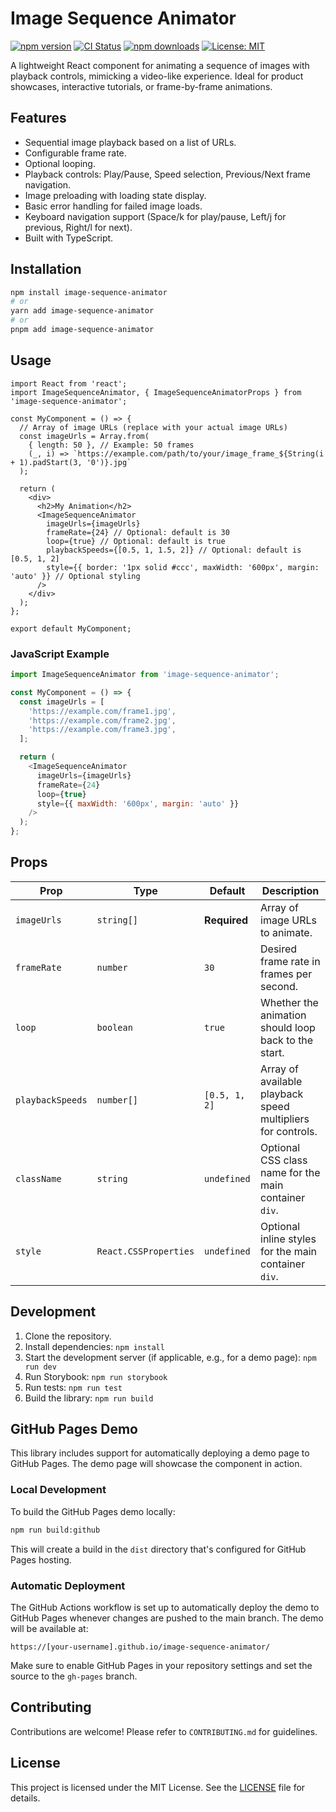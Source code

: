# Image Sequence Animator

[![npm version](https://badge.fury.io/js/image-sequence-animator.svg)](https://badge.fury.io/js/image-sequence-animator)
[![CI Status](https://github.com/your-username/image-sequence-animator/actions/workflows/ci.yml/badge.svg)](https://github.com/your-username/image-sequence-animator/actions/workflows/ci.yml)
[![npm downloads](https://img.shields.io/npm/dm/image-sequence-animator.svg)](https://www.npmjs.com/package/image-sequence-animator)
[![License: MIT](https://img.shields.io/badge/License-MIT-yellow.svg)](https://opensource.org/licenses/MIT)

A lightweight React component for animating a sequence of images with playback controls, mimicking a video-like experience. Ideal for product showcases, interactive tutorials, or frame-by-frame animations.

## Features

-   Sequential image playback based on a list of URLs.
-   Configurable frame rate.
-   Optional looping.
-   Playback controls: Play/Pause, Speed selection, Previous/Next frame navigation.
-   Image preloading with loading state display.
-   Basic error handling for failed image loads.
-   Keyboard navigation support (Space/k for play/pause, Left/j for previous, Right/l for next).
-   Built with TypeScript.

## Installation

```bash
npm install image-sequence-animator
# or
yarn add image-sequence-animator
# or
pnpm add image-sequence-animator
```

## Usage

```tsx
import React from 'react';
import ImageSequenceAnimator, { ImageSequenceAnimatorProps } from 'image-sequence-animator';

const MyComponent = () => {
  // Array of image URLs (replace with your actual image URLs)
  const imageUrls = Array.from(
    { length: 50 }, // Example: 50 frames
    (_, i) => `https://example.com/path/to/your/image_frame_${String(i + 1).padStart(3, '0')}.jpg`
  );

  return (
    <div>
      <h2>My Animation</h2>
      <ImageSequenceAnimator
        imageUrls={imageUrls}
        frameRate={24} // Optional: default is 30
        loop={true} // Optional: default is true
        playbackSpeeds={[0.5, 1, 1.5, 2]} // Optional: default is [0.5, 1, 2]
        style={{ border: '1px solid #ccc', maxWidth: '600px', margin: 'auto' }} // Optional styling
      />
    </div>
  );
};

export default MyComponent;
```

### JavaScript Example

```javascript
import ImageSequenceAnimator from 'image-sequence-animator';

const MyComponent = () => {
  const imageUrls = [
    'https://example.com/frame1.jpg',
    'https://example.com/frame2.jpg',
    'https://example.com/frame3.jpg',
  ];

  return (
    <ImageSequenceAnimator
      imageUrls={imageUrls}
      frameRate={24}
      loop={true}
      style={{ maxWidth: '600px', margin: 'auto' }}
    />
  );
};
```

## Props

| Prop             | Type                   | Default       | Description                                                 |
| ---------------- | ---------------------- | ------------- | ----------------------------------------------------------- |
| `imageUrls`      | `string[]`             | **Required**  | Array of image URLs to animate.                             |
| `frameRate`      | `number`               | `30`          | Desired frame rate in frames per second.                    |
| `loop`           | `boolean`              | `true`        | Whether the animation should loop back to the start.        |
| `playbackSpeeds` | `number[]`             | `[0.5, 1, 2]` | Array of available playback speed multipliers for controls. |
| `className`      | `string`               | `undefined`   | Optional CSS class name for the main container `div`.       |
| `style`          | `React.CSSProperties`  | `undefined`   | Optional inline styles for the main container `div`.        |

## Development

1.  Clone the repository.
2.  Install dependencies: `npm install`
3.  Start the development server (if applicable, e.g., for a demo page): `npm run dev`
4.  Run Storybook: `npm run storybook`
5.  Run tests: `npm run test`
6.  Build the library: `npm run build`

## GitHub Pages Demo

This library includes support for automatically deploying a demo page to GitHub Pages. The demo page will showcase the component in action.

### Local Development

To build the GitHub Pages demo locally:

```bash
npm run build:github
```

This will create a build in the `dist` directory that's configured for GitHub Pages hosting.

### Automatic Deployment

The GitHub Actions workflow is set up to automatically deploy the demo to GitHub Pages whenever changes are pushed to the main branch. The demo will be available at:

```
https://[your-username].github.io/image-sequence-animator/
```

Make sure to enable GitHub Pages in your repository settings and set the source to the `gh-pages` branch.

## Contributing

Contributions are welcome! Please refer to `CONTRIBUTING.md` for guidelines.

## License

This project is licensed under the MIT License. See the [LICENSE](LICENSE) file for details.
